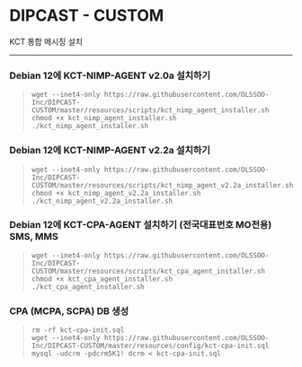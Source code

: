 # DIPCAST - CUSTOM

KCT 통합 메시징 설치
***


### Debian 12에 KCT-NIMP-AGENT v2.0a 설치하기
> ```
> wget --inet4-only https://raw.githubusercontent.com/OLSSOO-Inc/DIPCAST-CUSTOM/master/resources/scripts/kct_nimp_agent_installer.sh
> chmod +x kct_nimp_agent_installer.sh
> ./kct_nimp_agent_installer.sh
> ```

### Debian 12에 KCT-NIMP-AGENT v2.2a 설치하기
>
> ```
> wget --inet4-only https://raw.githubusercontent.com/OLSSOO-Inc/DIPCAST-CUSTOM/master/resources/scripts/kct_nimp_agent_v2.2a_installer.sh
> chmod +x kct_nimp_agent_v2.2a_installer.sh
> ./kct_nimp_agent_v2.2a_installer.sh
> ```



### Debian 12에 KCT-CPA-AGENT 설치하기 (전국대표번호 MO전용) SMS, MMS
> ```
> wget --inet4-only https://raw.githubusercontent.com/OLSSOO-Inc/DIPCAST-CUSTOM/master/resources/scripts/kct_cpa_agent_installer.sh
> chmod +x kct_cpa_agent_installer.sh
> ./kct_cpa_agent_installer.sh
> ```

### CPA (MCPA, SCPA) DB 생성
> ```
> rm -rf kct-cpa-init.sql
> wget --inet4-only https://raw.githubusercontent.com/OLSSOO-Inc/DIPCAST-CUSTOM/master/resources/config/kct-cpa-init.sql
> mysql -udcrm -pdcrm5K1! dcrm < kct-cpa-init.sql
> ```
